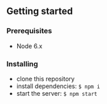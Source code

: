 ## Getting started

### Prerequisites

- Node 6.x

### Installing

- clone this repository
- install dependencies: `$ npm i`
- start the server: `$ npm start`
